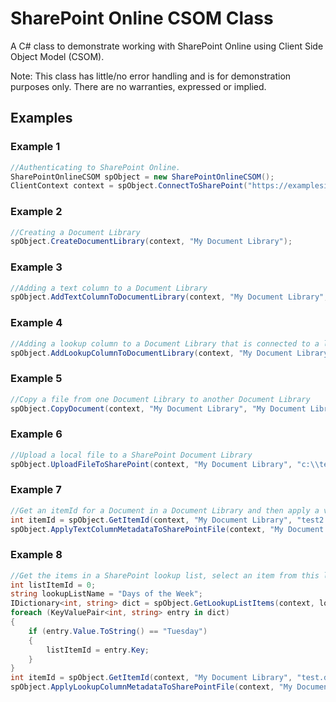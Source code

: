# SharePoint Online CSOM Class
A C# class to demonstrate working with SharePoint Online using Client Side Object Model (CSOM).

Note: This class has little/no error handling and is for demonstration purposes only. There are no warranties, expressed or implied.

## Examples
### Example 1
```c#
//Authenticating to SharePoint Online.
SharePointOnlineCSOM spObject = new SharePointOnlineCSOM();
ClientContext context = spObject.ConnectToSharePoint("https://examplesite.sharepoint.com/demosite", "user@domain.com", "some_password");
```
### Example 2
```c#
//Creating a Document Library
spObject.CreateDocumentLibrary(context, "My Document Library");
```
### Example 3
```c#
//Adding a text column to a Document Library
spObject.AddTextColumnToDocumentLibrary(context, "My Document Library", "Location");
```
### Example 4
```c#
//Adding a lookup column to a Document Library that is connected to a list called "Days of the Week"
spObject.AddLookupColumnToDocumentLibrary(context, "My Document Library", "Days of the Week", "Day");
```
### Example 5
```c#
//Copy a file from one Document Library to another Document Library
spObject.CopyDocument(context, "My Document Library", "My Document Library 2", "test.doc");
```
### Example 6
```c#
//Upload a local file to a SharePoint Document Library
spObject.UploadFileToSharePoint(context, "My Document Library", "c:\\temp\\test.csv", true);
```
### Example 7
```c#
//Get an itemId for a Document in a Document Library and then apply a value to it on a column
int itemId = spObject.GetItemId(context, "My Document Library", "test2.json");
spObject.ApplyTextColumnMetadataToSharePointFile(context, "My Document Library", "Test Column", "Test value", itemId);
```
### Example 8
```c#
//Get the items in a SharePoint lookup list, select an item from this list and apply the value to the lookup column in a Document Library
int listItemId = 0;
string lookupListName = "Days of the Week";
IDictionary<int, string> dict = spObject.GetLookupListItems(context, lookupListName);
foreach (KeyValuePair<int, string> entry in dict)
{
    if (entry.Value.ToString() == "Tuesday")
    {
        listItemId = entry.Key;
    }
}
int itemId = spObject.GetItemId(context, "My Document Library", "test.doc");
spObject.ApplyLookupColumnMetadataToSharePointFile(context, "My Document Library", "Day", itemId, listItemId);
```
